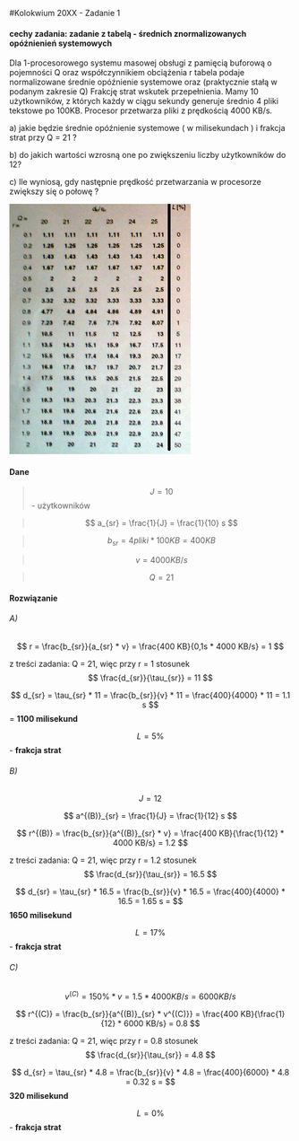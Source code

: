 #Kolokwium 20XX - Zadanie 1

#### cechy zadania: zadanie z tabelą - średnich znormalizowanych opóźnienień systemowych

Dla 1-procesorowego systemu masowej obsługi z pamięcią buforową o pojemności Q oraz współczynnikiem obciążenia r tabela podaje normalizowane średnie opóźnienie systemowe oraz (praktycznie stałą w podanym zakresie Q) Frakcję strat wskutek przepełnienia. 
Mamy 10 użytkowników, z których każdy w ciągu sekundy generuje średnio 4 pliki tekstowe po 100KB. Procesor przetwarza pliki z prędkością 4000 KB/s.

a) jakie będzie średnie opóźnienie systemowe ( w milisekundach ) i frakcja strat przy Q = 21 ?

b) do jakich wartości wzrosną one po zwiększeniu liczby użytkowników do 12?

c) Ile wyniosą, gdy następnie prędkość przetwarzania w procesorze zwiększy się o połowę ?

![01.png](01.png "01.png")

#### Dane

> $$ J = 10 $$ - użytkowników

> $$ a_{sr} = \frac{1}{J} = \frac{1}{10} s $$ 

> $$ b_{sr} = 4 pliki * 100 KB = 400KB $$

> $$ v = 4000 KB/s $$

> $$ Q = 21 $$

#### Rozwiązanie

###### A)

$$ r = \frac{b_{sr}}{a_{sr} * v} = \frac{400 KB}{0,1s * 4000 KB/s} = 1 $$

z treści zadania: Q = 21, więc przy r = 1 stosunek $$ \frac{d_{sr}}{\tau_{sr}} = 11 $$

$$ d_{sr} = \tau_{sr} * 11 = \frac{b_{sr}}{v} * 11 = \frac{400}{4000} * 11 = 1.1 s $$ = **1100 milisekund**

$$ L = 5\% $$ - **frakcja strat**

###### B)

$$ J = 12 $$ 

$$ a^{(B)}_{sr} = \frac{1}{J} = \frac{1}{12} s $$

$$ r^{(B)} = \frac{b_{sr}}{a^{(B)}_{sr} * v} = \frac{400 KB}{\frac{1}{12} * 4000 KB/s} = 1.2 $$

z treści zadania: Q = 21, więc przy r = 1.2 stosunek $$ \frac{d_{sr}}{\tau_{sr}} = 16.5 $$

$$ d_{sr} = \tau_{sr} * 16.5 = \frac{b_{sr}}{v} * 16.5 = \frac{400}{4000} * 16.5 = 1.65 s = $$ **1650 milisekund** 

$$ L = 17\% $$ - **frakcja strat**

###### C)

$$ v^{(C)} = 150\% * v = 1.5 * 4000KB/s = 6000KB/s $$

$$ r^{(C)} = \frac{b_{sr}}{a^{(B)}_{sr} * v^{(C)}} = \frac{400 KB}{\frac{1}{12} * 6000 KB/s} = 0.8 $$

z treści zadania: Q = 21, więc przy r = 0.8 stosunek $$ \frac{d_{sr}}{\tau_{sr}} = 4.8 $$

$$ d_{sr} = \tau_{sr} * 4.8 = \frac{b_{sr}}{v} * 4.8 = \frac{400}{6000} * 4.8 = 0.32 s = $$ **320 milisekund**
 
$$ L = 0\% $$ - **frakcja strat**
